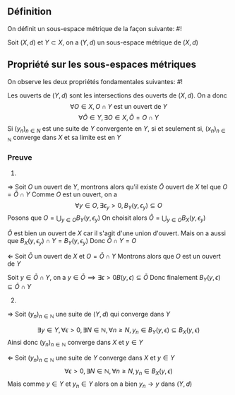 ## Définition
On définit un sous-espace métrique de la façon suivante: #!

Soit $(X, d)$ et $Y \subset X$, on a $(Y, d)$ un sous-espace métrique de $(X, d)$

## Propriété sur les sous-espaces métriques
On observe les deux propriétés fondamentales suivantes: #!

Les ouverts de $(Y, d)$ sont les intersections des ouverts de $(X,d)$. On a donc
$$\forall O \in X, O \cap Y \text{ est un ouvert de } Y$$
$$\forall \tilde O \in Y, \exists O \in X, \tilde O  = O \cap Y$$
Si $(y_n)_{n \in N}$ est une suite de $Y$ convergente en $Y$, si et seulement si, $(x_n)_{n \in \mathbb N}$ converge dans $X$ et sa limite est en $Y$

### Preuve
1)
$\Rightarrow$
Soit $O$ un ouvert de $Y$, montrons alors qu'il existe $\tilde O$ ouvert de $X$ tel que $O = \tilde O \cap Y$ 
Comme $O$ est un ouvert, on a
$$\forall y \in O, \exists \epsilon_y > 0, B_Y(y, \epsilon_y) \subseteq O$$
Posons que $O = \bigcup_{y \in O}B_Y(y, \epsilon_y)$
On choisit alors $\tilde O = \bigcup_{y \in O}B_X(y, \epsilon_y)$

$\tilde O$ est bien un ouvert de $X$ car il s'agit d'une union d'ouvert.
Mais on a aussi que $B_X(y, \epsilon_y) \cap Y = B_Y(y, \epsilon_y)$ 
Donc $\tilde O \cap Y = O$

$\Leftarrow$
Soit $\tilde O$ un ouvert de $X$ et $O = \tilde O \cap Y$ 
Montrons alors que $O$ est un ouvert de $Y$

Soit $y \in \tilde O \cap Y$, on a $y \in \tilde O \implies \exists \epsilon > 0 B(y, \epsilon) \subseteq \tilde O$
Donc finalement $B_Y(y, \epsilon) \subseteq \tilde O \cap Y$ 

2)
$\Rightarrow$ Soit $(y_n)_{n \in \mathbb N}$ une suite de $(Y, d)$ qui converge dans $Y$

$$\exists y \in Y, \forall \epsilon > 0, \exists N \in \mathbb N, \forall n \geq N, y_n \in B_Y(y, \epsilon) \subseteq B_X(y, \epsilon)$$
Ainsi donc $(y_n)_{n \in \mathbb N}$ converge dans $X$ et $y \in Y$

$\Leftarrow$ Soit $(y_n)_{n \in \mathbb N}$ une suite de $Y$ converge dans $X$ et $y \in Y$
$$\forall \epsilon > 0, \exists N\in \mathbb N, \forall n \geq N, y_n \in B_X(y, \epsilon)$$
Mais comme $y \in Y$ et $y_n \in Y$ alors on a bien $y_n \to y$ dans $(Y, d)$
$$\tag*{$\blacksquare$}$$